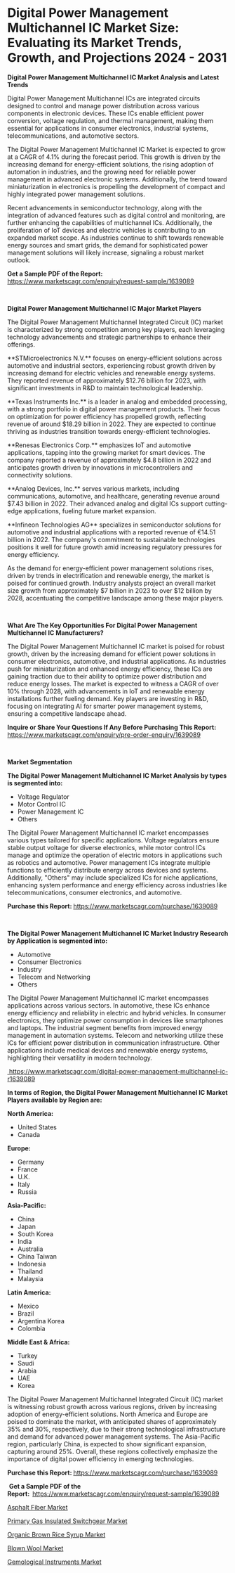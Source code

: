 <p><h1>Digital Power Management Multichannel IC Market Size: Evaluating its Market Trends, Growth, and Projections 2024 - 2031</h1></p><p><strong>Digital Power Management Multichannel IC Market Analysis and Latest Trends</strong></p>
<p><p>Digital Power Management Multichannel ICs are integrated circuits designed to control and manage power distribution across various components in electronic devices. These ICs enable efficient power conversion, voltage regulation, and thermal management, making them essential for applications in consumer electronics, industrial systems, telecommunications, and automotive sectors.</p><p>The Digital Power Management Multichannel IC Market is expected to grow at a CAGR of 4.1% during the forecast period. This growth is driven by the increasing demand for energy-efficient solutions, the rising adoption of automation in industries, and the growing need for reliable power management in advanced electronic systems. Additionally, the trend toward miniaturization in electronics is propelling the development of compact and highly integrated power management solutions.</p><p>Recent advancements in semiconductor technology, along with the integration of advanced features such as digital control and monitoring, are further enhancing the capabilities of multichannel ICs. Additionally, the proliferation of IoT devices and electric vehicles is contributing to an expanded market scope. As industries continue to shift towards renewable energy sources and smart grids, the demand for sophisticated power management solutions will likely increase, signaling a robust market outlook.</p></p>
<p><strong>Get a Sample PDF of the Report:&nbsp;</strong> <a href="https://www.marketscagr.com/enquiry/request-sample/1639089?utm_campaign=1848&utm_medium=2&utm_source=Github&utm_content=ia&utm_term=27122024&utm_id=digital-power-management-multichannel-ic">https://www.marketscagr.com/enquiry/request-sample/1639089</a></p>
<p>&nbsp;</p>
<p><strong>Digital Power Management Multichannel IC Major Market Players</strong></p>
<p><p>The Digital Power Management Multichannel Integrated Circuit (IC) market is characterized by strong competition among key players, each leveraging technology advancements and strategic partnerships to enhance their offerings. </p><p>**STMicroelectronics N.V.** focuses on energy-efficient solutions across automotive and industrial sectors, experiencing robust growth driven by increasing demand for electric vehicles and renewable energy systems. They reported revenue of approximately $12.76 billion for 2023, with significant investments in R&D to maintain technological leadership.</p><p>**Texas Instruments Inc.** is a leader in analog and embedded processing, with a strong portfolio in digital power management products. Their focus on optimization for power efficiency has propelled growth, reflecting revenue of around $18.29 billion in 2022. They are expected to continue thriving as industries transition towards energy-efficient technologies.</p><p>**Renesas Electronics Corp.** emphasizes IoT and automotive applications, tapping into the growing market for smart devices. The company reported a revenue of approximately $4.8 billion in 2022 and anticipates growth driven by innovations in microcontrollers and connectivity solutions.</p><p>**Analog Devices, Inc.** serves various markets, including communications, automotive, and healthcare, generating revenue around $7.43 billion in 2022. Their advanced analog and digital ICs support cutting-edge applications, fueling future market expansion.</p><p>**Infineon Technologies AG** specializes in semiconductor solutions for automotive and industrial applications with a reported revenue of €14.51 billion in 2022. The company's commitment to sustainable technologies positions it well for future growth amid increasing regulatory pressures for energy efficiency.</p><p>As the demand for energy-efficient power management solutions rises, driven by trends in electrification and renewable energy, the market is poised for continued growth. Industry analysts project an overall market size growth from approximately $7 billion in 2023 to over $12 billion by 2028, accentuating the competitive landscape among these major players.</p></p>
<p>&nbsp;</p>
<p><strong>What Are The Key Opportunities For Digital Power Management Multichannel IC Manufacturers?</strong></p>
<p><p>The Digital Power Management Multichannel IC market is poised for robust growth, driven by the increasing demand for efficient power solutions in consumer electronics, automotive, and industrial applications. As industries push for miniaturization and enhanced energy efficiency, these ICs are gaining traction due to their ability to optimize power distribution and reduce energy losses. The market is expected to witness a CAGR of over 10% through 2028, with advancements in IoT and renewable energy installations further fueling demand. Key players are investing in R&D, focusing on integrating AI for smarter power management systems, ensuring a competitive landscape ahead.</p></p>
<p><strong>Inquire or Share Your Questions If Any Before Purchasing This Report:</strong> <a href="https://www.marketscagr.com/enquiry/pre-order-enquiry/1639089?utm_campaign=1848&utm_medium=2&utm_source=Github&utm_content=ia&utm_term=27122024&utm_id=digital-power-management-multichannel-ic">https://www.marketscagr.com/enquiry/pre-order-enquiry/1639089</a></p>
<p>&nbsp;</p>
<p><strong>Market Segmentation</strong></p>
<p><strong>The Digital Power Management Multichannel IC Market Analysis by types is segmented into:</strong></p>
<p><ul><li>Voltage Regulator</li><li>Motor Control IC</li><li>Power Management IC</li><li>Others</li></ul></p>
<p><p>The Digital Power Management Multichannel IC market encompasses various types tailored for specific applications. Voltage regulators ensure stable output voltage for diverse electronics, while motor control ICs manage and optimize the operation of electric motors in applications such as robotics and automotive. Power management ICs integrate multiple functions to efficiently distribute energy across devices and systems. Additionally, "Others" may include specialized ICs for niche applications, enhancing system performance and energy efficiency across industries like telecommunications, consumer electronics, and automotive.</p></p>
<p><strong>Purchase this Report:&nbsp;</strong><a href="https://www.marketscagr.com/purchase/1639089?utm_campaign=1848&utm_medium=2&utm_source=Github&utm_content=ia&utm_term=27122024&utm_id=digital-power-management-multichannel-ic">https://www.marketscagr.com/purchase/1639089</a></p>
<p>&nbsp;</p>
<p><strong>The Digital Power Management Multichannel IC Market Industry Research by Application is segmented into:</strong></p>
<p><ul><li>Automotive</li><li>Consumer Electronics</li><li>Industry</li><li>Telecom and Networking</li><li>Others</li></ul></p>
<p><p>The Digital Power Management Multichannel IC market encompasses applications across various sectors. In automotive, these ICs enhance energy efficiency and reliability in electric and hybrid vehicles. In consumer electronics, they optimize power consumption in devices like smartphones and laptops. The industrial segment benefits from improved energy management in automation systems. Telecom and networking utilize these ICs for efficient power distribution in communication infrastructure. Other applications include medical devices and renewable energy systems, highlighting their versatility in modern technology.</p></p>
<p><a href="https://www.marketscagr.com/digital-power-management-multichannel-ic-r1639089?utm_campaign=1848&utm_medium=2&utm_source=Github&utm_content=ia&utm_term=27122024&utm_id=digital-power-management-multichannel-ic">&nbsp;https://www.marketscagr.com/digital-power-management-multichannel-ic-r1639089</a></p>
<p><strong>In terms of Region, the Digital Power Management Multichannel IC Market Players available by Region are:</strong></p>
<p>
    <p> <strong> North America: </strong>
        <ul>
            <li>United States</li>
            <li>Canada</li>
        </ul>
        </p> 
    <p> <strong> Europe: </strong>
        <ul>
            <li>Germany</li>
            <li>France</li>
            <li>U.K.</li>
            <li>Italy</li>
            <li>Russia</li>
        </ul>
        </p> 
    <p> <strong> Asia-Pacific: </strong>
        <ul>
            <li>China</li>
            <li>Japan</li>
            <li>South Korea</li>
            <li>India</li>
            <li>Australia</li>
            <li>China Taiwan</li>
            <li>Indonesia</li>
            <li>Thailand</li>
            <li>Malaysia</li>
        </ul>
        </p> 
    <p> <strong> Latin America: </strong>
        <ul>
            <li>Mexico</li>
            <li>Brazil</li>
            <li>Argentina Korea</li>
            <li>Colombia</li>
        </ul>
        </p> 
    <p> <strong> Middle East & Africa: </strong>
        <ul>
            <li>Turkey</li>
            <li>Saudi</li>
            <li>Arabia</li>
            <li>UAE</li>
            <li>Korea</li>
        </ul>
    </p>
    </p>
<p><p>The Digital Power Management Multichannel Integrated Circuit (IC) market is witnessing robust growth across various regions, driven by increasing adoption of energy-efficient solutions. North America and Europe are poised to dominate the market, with anticipated shares of approximately 35% and 30%, respectively, due to their strong technological infrastructure and demand for advanced power management systems. The Asia-Pacific region, particularly China, is expected to show significant expansion, capturing around 25%. Overall, these regions collectively emphasize the importance of digital power efficiency in emerging technologies.</p></p>
<p><strong>Purchase this Report: </strong><a href="https://www.marketscagr.com/purchase/1639089?utm_campaign=1848&utm_medium=2&utm_source=Github&utm_content=ia&utm_term=27122024&utm_id=digital-power-management-multichannel-ic">https://www.marketscagr.com/purchase/1639089</a></p>
<p>&nbsp;<strong>Get a Sample PDF of the Report:&nbsp;&nbsp;</strong><a href="https://www.marketscagr.com/enquiry/request-sample/1639089?utm_campaign=1848&utm_medium=2&utm_source=Github&utm_content=ia&utm_term=27122024&utm_id=digital-power-management-multichannel-ic">https://www.marketscagr.com/enquiry/request-sample/1639089</a></p>
<p><strong></strong></p>
<p><p><a href="https://www.linkedin.com/pulse/a-mkt-nova-vc8zf?utm_campaign=1848&utm_medium=2&utm_source=Github&utm_content=ia&utm_term=27122024&utm_id=digital-power-management-multichannel-ic">Asphalt Fiber Market</a></p><p><a href="https://www.linkedin.com/pulse/future-outlook-primary-gas-insulated-switchgear-market-urhzf?utm_campaign=1848&utm_medium=2&utm_source=Github&utm_content=ia&utm_term=27122024&utm_id=digital-power-management-multichannel-ic">Primary Gas Insulated Switchgear Market</a></p><p><a href="https://www.linkedin.com/pulse/f-my-mkt-intel-xkfif?utm_campaign=1848&utm_medium=2&utm_source=Github&utm_content=ia&utm_term=27122024&utm_id=digital-power-management-multichannel-ic">Organic Brown Rice Syrup Market</a></p><p><a href="https://www.linkedin.com/pulse/a-mkt-nova-vc8zf?utm_campaign=1848&utm_medium=2&utm_source=Github&utm_content=ia&utm_term=27122024&utm_id=digital-power-management-multichannel-ic">Blown Wool Market</a></p><p><a href="https://www.linkedin.com/pulse/gemological-instruments-market-size-estimated-cagr-117-from-2024-cjpmf?utm_campaign=1848&utm_medium=2&utm_source=Github&utm_content=ia&utm_term=27122024&utm_id=digital-power-management-multichannel-ic">Gemological Instruments Market</a></p></p>